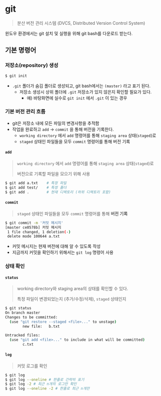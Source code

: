 # git

> 분산 버전 관리 시스템 (DVCS, Distributed Version Control System)

윈도우 환경에서는 git 설치 및 실행을 위해 git bash를 다운로드 받는다.

## 기본 명령어

### 저장소(repository) 생성

```bash
$ git init
```

* `.git` 폴더가 숨김 폴더로 생성되고, git bash에서는 `(master)` 라고 표기 된다.
  * 저장소 생성시 상위 폴더에 `.git` 저장소가 있지 않은지 확인할 필요가 있다.
    * 예) 바탕화면에 실수로 `git init` 에서 `.git` 이 있는 경우

### 기본 버전 관리 흐름

* git은 저장소 내에 모든 파일의 변경사항을 추적함
* 작업을 완료하고 `add` -> `commit` 을 통해 버전을 기록한다.
  * `working directory` 에서 `add` 명령어를 통해 `staging area` 상태(`staged`)로
  * `staged` 상태인 파일들을 모두 `commit` 명령어를 통해 버전 기록

#### `add`

> `working directory` 에서 `add` 명령어를 통해 `staging area` 상태(`staged`)로
>
> 버전으로 기록할 파일을 모으기 위해 사용

```bash
$ git add a.txt    # 특정 파일
$ git add test/    # 특정 폴더
$ git add .        # 현재 디렉토리 (하위 디렉토리 포함)
```

#### `commit` 

> `staged` 상태인 파일들을 모두 `commit` 명령어를 통해 **버전 기록**

```bash
$ git commit -m '커밋 메시지'
[master ce0578b] 커밋 메시지
 1 file changed, 1 deletion(-)
 delete mode 100644 a.txt
```

* 커밋 메시지는 현재 버전에 대해 알 수 있도록 작성
* 지금까지 커밋을 확인하기 위해서는 `git log` 명령어 사용

### 상태 확인 

#### `status`

> working directory와 staging area의 상태를 확인할 수 있다. 
>
> 특정 파일이 변경되었는지 (추가/수정/삭제), `staged` 상태인지

```bash
$ git status
On branch master
Changes to be committed:
  (use "git restore --staged <file>..." to unstage)
        new file:   b.txt

Untracked files:
  (use "git add <file>..." to include in what will be committed)
        c.txt
```

#### `log`

> 커밋 로그를 확인

```bash
$ git log 
$ git log --oneline # 한줄로 간략히 표기
$ git log -2 # 최근 n개의 로그만 확인
$ git log --oneline -2 # 한줄로 최근 n개만
```








